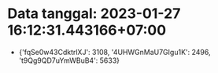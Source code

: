 # Data tanggal: 2023-01-27 16:12:31.443166+07:00

* {'fqSe0w43CdktrlXJ': 3108, '4UHWGnMaU7GIgu1K': 2496, 't9Qg9QD7uYmWBuB4': 5633}
